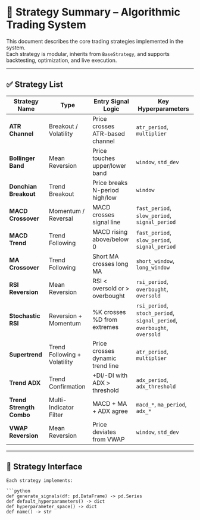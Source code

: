 # 📘 Strategy Summary – Algorithmic Trading System

This document describes the core trading strategies implemented in the system.  
Each strategy is modular, inherits from `BaseStrategy`, and supports backtesting, optimization, and live execution.

---

## ✅ Strategy List

| Strategy Name              | Type               | Entry Signal Logic | Key Hyperparameters |
|---------------------------|--------------------|--------------------|---------------------|
| **ATR Channel**           | Breakout / Volatility | Price crosses ATR-based channel | `atr_period`, `multiplier` |
| **Bollinger Band**        | Mean Reversion     | Price touches upper/lower band | `window`, `std_dev` |
| **Donchian Breakout**     | Trend Breakout     | Price breaks N-period high/low | `window` |
| **MACD Crossover**        | Momentum / Reversal| MACD crosses signal line | `fast_period`, `slow_period`, `signal_period` |
| **MACD Trend**            | Trend Following    | MACD rising above/below 0 | `fast_period`, `slow_period`, `signal_period` |
| **MA Crossover**          | Trend Following    | Short MA crosses long MA | `short_window`, `long_window` |
| **RSI Reversion**         | Mean Reversion     | RSI < oversold or > overbought | `rsi_period`, `overbought`, `oversold` |
| **Stochastic RSI**        | Reversion + Momentum | %K crosses %D from extremes | `rsi_period`, `stoch_period`, `signal_period`, `overbought`, `oversold` |
| **Supertrend**            | Trend Following + Volatility | Price crosses dynamic trend line | `atr_period`, `multiplier` |
| **Trend ADX**             | Trend Confirmation | +DI/-DI with ADX > threshold | `adx_period`, `adx_threshold` |
| **Trend Strength Combo**  | Multi-Indicator Filter | MACD + MA + ADX agree | `macd_*`, `ma_period`, `adx_*` |
| **VWAP Reversion**        | Mean Reversion     | Price deviates from VWAP | `window`, `std_dev` |

---

## 🧠 Strategy Interface

    Each strategy implements:

    ```python
    def generate_signals(df: pd.DataFrame) -> pd.Series
    def default_hyperparameters() -> dict
    def hyperparameter_space() -> dict
    def name() -> str
